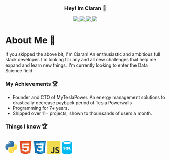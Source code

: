 <h3 align="center">
  Hey! Im Ciaran 👋
</h3>
<div align="center" margin-top="1px">
  <a href="https://discord.com/users/384023748531060737">
     <img src="https://img.shields.io/badge/Discord-7289DA?style=for-the-badge&logo=discord&logoColor=white" />
  </a>
  <a href="mailto:ciarantday@gmail.com">
    <img src="https://img.shields.io/badge/Gmail-D14836?style=for-the-badge&logo=gmail&logoColor=white" />
  </a>
  <a href="https://www.linkedin.com/in/ciaran-day-418a022a4/">
    <img src="https://img.shields.io/badge/Linkedin-%230077B5.svg?style=for-the-badge&logo=linkedin&logoColor=white" />
  </a>
  <a href="https://x.com/myteslapowerweb">
    <img src="https://img.shields.io/badge/X-%23000000.svg?style=for-the-badge&logo=X&logoColor=white" />
  </a>
</div>

# About Me 🚀
<p>If you skipped the above bit, I'm Ciaran! An enthusiastic and ambitious full stack  developer. I'm looking for any and all new challenges that help me expand and learn new things. I'm currently looking to enter the Data Science field.</p>

### My Achievements 🏆
<ul>
  <li>Founder and CTO of MyTeslaPower. An energy management solutions to drastically decrease payback period of Tesla Powerwalls</li>
  <li>Programming for 7+ years.</li>
  <li>Shipped over 11+ projects, shown to thounsands of users a month.</li>
</ul>

### Things I know 🏆
<a href="https://www.python.org/"><img alt="Python" title="Python" src="https://github.com/CiaranGames/CiaranGames/blob/main/icons/Python.png" height="42"></a>
<a href="https://en.wikipedia.org/wiki/HTML"><img alt="HTML 5" title="HTML 5" src="https://github.com/CiaranGames/CiaranGames/blob/main/icons/HTML5.png" height="42"></a>
<a href="https://en.wikipedia.org/wiki/CSS"><img alt="CSS 3" title="CSS 3" src="https://github.com/CiaranGames/CiaranGames/blob/main/icons/CSS.png" height="42"></a>
<a href="https://developer.mozilla.org/en-US/docs/Web/JavaScript"><img alt="JS" title="JS" src="https://github.com/CiaranGames/CiaranGames/blob/main/icons/JS.png" height="42"></a>
<a href="https://www.oracle.com/uk/database/technologies/appdev/sql.html"><img alt="SQL" title="SQL" src="https://github.com/CiaranGames/CiaranGames/blob/main/icons/SQL.png" height="42"></a>
---
